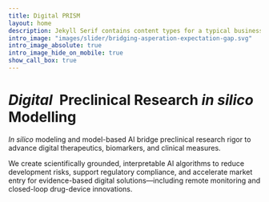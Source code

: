 ```yaml
---
title: Digital PRISM
layout: home
description: Jekyll Serif contains content types for a typical business website. The theme is fully responsive, blazing fast and artfully illustrated.
intro_image: "images/slider/bridging-asperation-expectation-gap.svg"
intro_image_absolute: true
intro_image_hide_on_mobile: true
show_call_box: true
---
```


# <span class="insilico">_Digital&nbsp;_</span> Preclinical Research <span class="insilico">_in&nbsp;silico&thinsp;_</span> Modelling

_In silico_ modeling and model-based AI bridge preclinical research rigor to advance digital therapeutics, biomarkers, and clinical measures.

We create scientifically grounded, interpretable AI algorithms to reduce development risks, support regulatory compliance, and accelerate market entry for evidence-based digital solutions—including remote monitoring and closed-loop drug-device innovations.

<!-- We specialize in guiding breakthroughs in Digital Therapeutics (DTx) innovation, including drug-device combinations (‘smart medications’), through a Systems Medicine approach. -->
